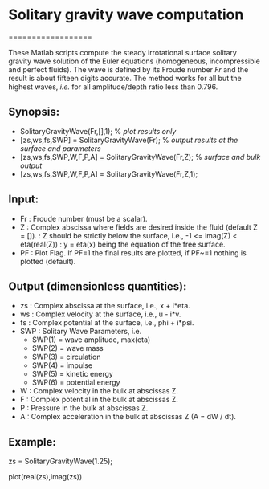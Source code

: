 # Solitary gravity wave computation
==================

These Matlab scripts compute the steady irrotational surface solitary gravity wave solution of the Euler equations (homogeneous, incompressible and perfect fluids). The wave is defined by its Froude number *Fr* and the result is about fifteen digits accurate. The method works for all but the highest waves, *i.e.* for all amplitude/depth ratio less than 0.796.

## Synopsis:

* SolitaryGravityWave(Fr,[],1); % *plot results only*
* [zs,ws,fs,SWP] = SolitaryGravityWave(Fr); % *output results at the surface and parameters*
* [zs,ws,fs,SWP,W,F,P,A] = SolitaryGravityWave(Fr,Z); % *surface and bulk output*
* [zs,ws,fs,SWP,W,F,P,A] = SolitaryGravityWave(Fr,Z,1);

## Input: 
* Fr : Froude number (must be a scalar). 
* Z : Complex abscissa where fields are desired inside the fluid (default Z = []). 
:   Z should be strictly below the surface, i.e., -1 <= imag(Z) < eta(real(Z)) 
:   y = eta(x) being the equation of the free surface. 
* PF : Plot Flag. If PF=1 the final results are plotted, if PF~=1 nothing is plotted (default).

## Output (dimensionless quantities): 
* zs  : Complex abscissa at the surface, i.e., x + i*eta. 
* ws  : Complex velocity at the surface, i.e., u - i*v. 
* fs  : Complex potential at the surface, i.e., phi + i*psi. 
* SWP : Solitary Wave Parameters, i.e. 
  + SWP(1) = wave amplitude, max(eta) 
  + SWP(2) = wave mass 
  + SWP(3) = circulation 
  + SWP(4) = impulse 
  + SWP(5) = kinetic energy 
  + SWP(6) = potential energy 
* W : Complex velocity in the bulk at abscissas Z.
* F : Complex potential in the bulk at abscissas Z.
* P : Pressure in the bulk at abscissas Z. 
* A : Complex acceleration in the bulk at abscissas Z (A = dW / dt).

## Example: 
zs = SolitaryGravityWave(1.25);

plot(real(zs),imag(zs))